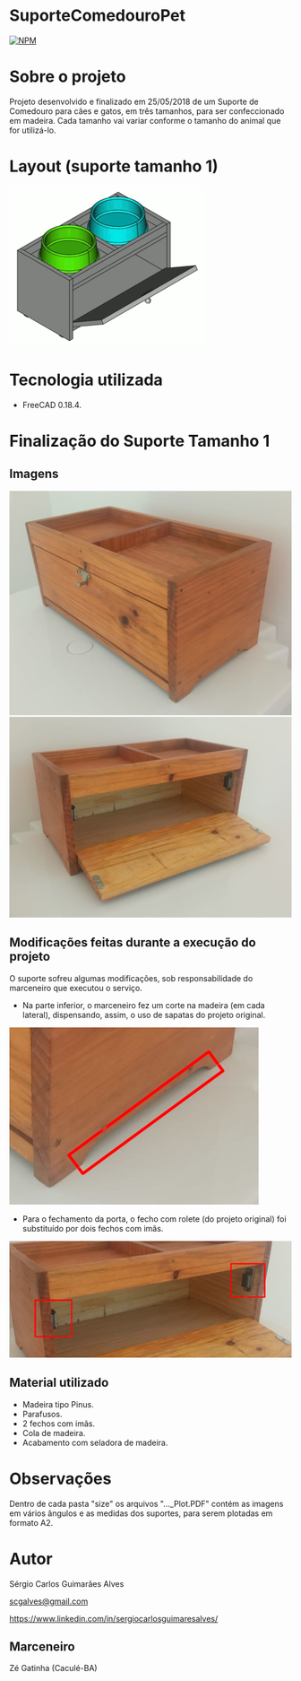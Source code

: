 # SuporteComedouroPet
[![NPM](https://img.shields.io/npm/l/react)](https://github.com/scgalves/SuporteComedouroPet/blob/main/LICENSE)

# Sobre o projeto
Projeto desenvolvido e finalizado em 25/05/2018 de um Suporte de Comedouro para cães e gatos, em três tamanhos, para ser confeccionado em madeira. Cada tamanho vai variar conforme o tamanho do animal que for utilizá-lo.

# Layout (suporte tamanho 1)
![Imagem 0](https://github.com/scgalves/SuporteComedouroPet/blob/main/size1/img/animacao.gif)

# Tecnologia utilizada
* FreeCAD 0.18.4.

# Finalização do Suporte Tamanho 1
## Imagens
![Imagem 1](https://github.com/scgalves/SuporteComedouroPet/blob/main/size1/presentation/final-1.jpeg)
![Imagem 2](https://github.com/scgalves/SuporteComedouroPet/blob/main/size1/presentation/final-2.jpeg)

## Modificações feitas durante a execução do projeto
O suporte sofreu algumas modificações, sob responsabilidade do marceneiro que executou o serviço.
* Na parte inferior, o marceneiro fez um corte na madeira (em cada lateral), dispensando, assim, o uso de sapatas do projeto original.

![Imagem 3](https://github.com/scgalves/SuporteComedouroPet/blob/main/size1/presentation/final-3.jpeg)

* Para o fechamento da porta, o fecho com rolete (do projeto original) foi substituído por dois fechos com imãs.

![Imagem 4](https://github.com/scgalves/SuporteComedouroPet/blob/main/size1/presentation/final-4.jpeg)
## Material utilizado
* Madeira tipo Pinus.
* Parafusos.
* 2 fechos com imãs.
* Cola de madeira.
* Acabamento com seladora de madeira.

# Observações
Dentro de cada pasta "size" os arquivos "..._Plot.PDF" contém as imagens em vários ângulos e as medidas dos suportes, para serem plotadas em formato A2.

# Autor
Sérgio Carlos Guimarães Alves

scgalves@gmail.com

https://www.linkedin.com/in/sergiocarlosguimaresalves/

## Marceneiro
Zé Gatinha (Caculé-BA)
